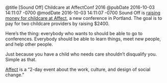 @title [Sound Off] Childcare at AffectConf 2016
@pubDate 2016-10-03 14:11:07 -0700
@modDate 2016-10-03 14:11:07 -0700
Sound Off is <a href="https://www.youcaring.com/affect-conf-652638">raising money for childcare at Affect</a>, a new conference in Portland. The goal is to pay for two childcare providers by raising $2400.

Here’s the thing: everybody who wants to should be able to go to conferences. Everybody should be able to learn things, meet new people, and help other people.

Just because you have a child who needs care shouldn’t disqualify you. Simple as that.

<a href="https://affectconf.com/">Affect</a> is a “2-day event about the work, culture, and design of social change.”

